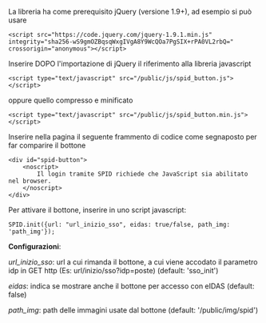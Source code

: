 La libreria ha come prerequisito jQuery (versione 1.9+), ad esempio si può usare

```
<script src="https://code.jquery.com/jquery-1.9.1.min.js" integrity="sha256-wS9gmOZBqsqWxgIVgA8Y9WcQOa7PgSIX+rPA0VL2rbQ=" crossorigin="anonymous"></script>
```

Inserire DOPO l'importazione di jQuery il riferimento alla libreria javascript

```
<script type="text/javascript" src="/public/js/spid_button.js"></script>
```

oppure quello compresso e minificato
 
``` 
<script type="text/javascript" src="/public/js/spid_button.min.js"></script>
```

Inserire nella pagina il seguente frammento di codice come segnaposto per far comparire il bottone

```
<div id="spid-button">
    <noscript>
        Il login tramite SPID richiede che JavaScript sia abilitato nel browser.
    </noscript>
</div>
```

Per attivare il bottone, inserire in uno script javascript:

```
SPID.init({url: "url_inizio_sso", eidas: true/false, path_img: 'path_img'});
```

**Configurazioni**:

*url_inizio_sso*: url a cui rimanda il bottone, a cui viene accodato il parametro idp in GET http (Es: url/inizio/sso?idp=poste) (default: 'sso_init')

*eidas*: indica se mostrare anche il bottone per accesso con eIDAS (default: false)

*path_img*: path delle immagini usate dal bottone (default: '/public/img/spid')

